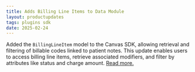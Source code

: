 ```yaml
---
title: Adds Billing Line Items to Data Module
layout: productupdates
tags: plugins sdk 
date: 2025-02-24
---
```

Added the `BillingLineItem` model to the Canvas SDK, allowing retrieval and filtering of billable codes linked to patient notes. This update enables users to access billing line items, retrieve associated modifiers, and filter by attributes like status and charge amount. [Read more.](/sdk/data-billing-line-item/) 
